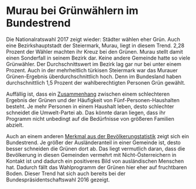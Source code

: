# Murau bei Grünwählern im Bundestrend

Die Nationalratswahl 2017 zeigt wieder: Städter wählen eher Grün. Auch eine Bezirkshauptstadt der Steiermark, Murau, liegt in diesem Trend. 2,28 Prozent der Wähler machten ihr Kreuz bei den Grünen. Murau stellt damit einen Sonderfall in seinem Bezirk dar. Keine andere Gemeinde hatte so viele Grünwähler. Der Durchschnittswert im Bezirk lag gar nur bei unter einem Prozent. Auch in der mehrheitlich türkisen Steiermark war das Murauer Grünen-Ergebnis überdurchschnittlich hoch. Denn im Bundesland haben durchschnittlich 1,5 Prozent der wahlberechtigten Personen Grün gewählt.

Auffällig ist, dass ein [Zusammenhang](https://github.com/skasberger/datenanalyse-ss18/blob/master/abgaben/gruppe_AST/aufgabe-4_scatterplot_neumann_gruene_rel_5p_rel.png) zwischen einem schlechteren Ergebnis der Grünen und der Häufigkeit von Fünf-Personen-Haushalten besteht. Je mehr Personen in einem Haushalt leben, desto schlechter schneidet die Umwelt-Partei ab. Das könnte daran liegen, dass ihr Programm nicht unbedingt auf die Bedürfnisse von größeren Familien abzielt.

Auch an einem anderen [Merkmal aus der Bevölkerungstatistik](https://github.com/skasberger/datenanalyse-ss18/blob/master/abgaben/gruppe_AST/aufgabe-4_scatterplot_neumann_gruene_rel_ausland_rel.png) zeigt sich ein Bundestrend. Je größer der Ausländeranteil in einer Gemeinde ist, desto besser schneiden die Grünen dort ab. Das liegt vermutlich daran, dass die Bevölkerung in diesen Gemeinden vermehrt mit Nicht-Österreichern in Kontakt ist und dadurch ein positiveres Bild von ausländischen Menschen hat. Dadurch fällt das Wahlprogramm der Grünen hier eher auf fruchtbaren Boden. Dieser Trend hat sich auch bereits bei der Bundespräsidentschaftswahl 2016 gezeigt.
